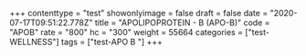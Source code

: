 +++
contenttype = "test"
showonlyimage = false
draft = false
date = "2020-07-17T09:51:22.778Z"
title = "APOLIPOPROTEIN - B (APO-B)"
code = "APOB"
rate = "800"
hc = "300"
weight = 55664
categories = ["test-WELLNESS"]
tags = ["test-APO B "]
+++

